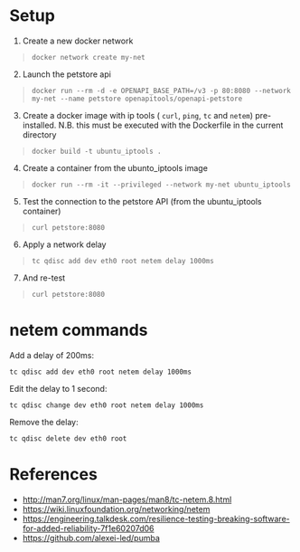 # Setup

1. Create a new docker network

> `docker network create my-net`

2. Launch the petstore api

> `docker run --rm -d -e OPENAPI_BASE_PATH=/v3 -p 80:8080 --network my-net --name petstore openapitools/openapi-petstore`

3. Create a docker image with ip tools ( `curl`, `ping`, `tc` and `netem`) pre-installed. N.B. this must be executed with the Dockerfile in the current directory

> `docker build -t ubuntu_iptools .`

4. Create a container from the ubunto_iptools image

> `docker run --rm -it --privileged --network my-net ubuntu_iptools`

5. Test the connection to the petstore API (from the ubuntu_iptools container)

> `curl petstore:8080`

6. Apply a network delay

> `tc qdisc add dev eth0 root netem delay 1000ms`

7. And re-test

> `curl petstore:8080`

# netem commands

Add a delay of 200ms:

```
tc qdisc add dev eth0 root netem delay 1000ms
```

Edit the delay to 1 second:

```
tc qdisc change dev eth0 root netem delay 1000ms
```

Remove the delay:

```
tc qdisc delete dev eth0 root
```

# References

- http://man7.org/linux/man-pages/man8/tc-netem.8.html
- https://wiki.linuxfoundation.org/networking/netem
- https://engineering.talkdesk.com/resilience-testing-breaking-software-for-added-reliability-7f1e60207d06
- https://github.com/alexei-led/pumba
